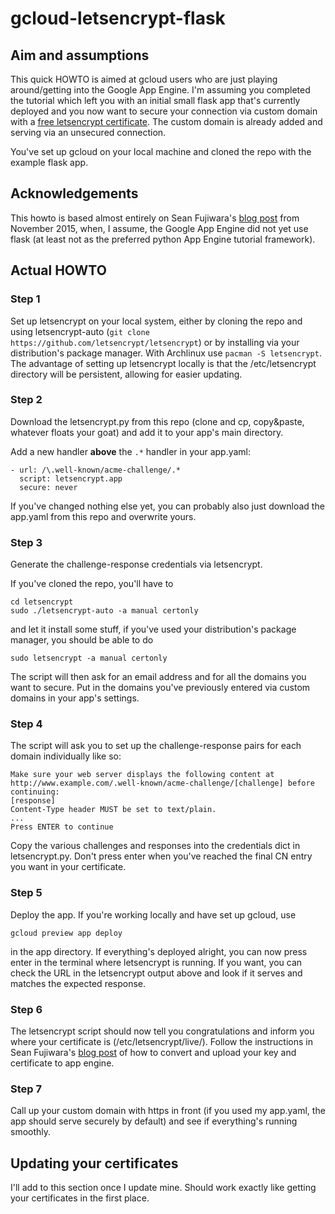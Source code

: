 # gcloud-letsencrypt-flask
## Aim and assumptions
This quick HOWTO is aimed at gcloud users who are just playing around/getting into the Google App Engine. I'm assuming you completed the tutorial which left you with an initial small flask app that's currently deployed and you now want to secure your connection via custom domain with a [free letsencrypt certificate](https://letsencrypt.org/). The custom domain is already added and serving via an unsecured connection.

You've set up gcloud on your local machine and cloned the repo with the example flask app.

## Acknowledgements
This howto is based almost entirely on Sean Fujiwara's [blog post](http://blog.seafuj.com/lets-encrypt-on-google-app-engine) from November 2015, when, I assume, the Google App Engine did not yet use flask (at least not as the preferred python App Engine tutorial framework).

## Actual HOWTO
### Step 1
Set up letsencrypt on your local system, either by cloning the repo and using letsencrypt-auto (`git clone https://github.com/letsencrypt/letsencrypt`) or by installing via your distribution's package manager. With Archlinux use `pacman -S letsencrypt`. The advantage of setting up letsencrypt locally is that the /etc/letsencrypt directory will be persistent, allowing for easier updating.

### Step 2
Download the letsencrypt.py from this repo (clone and cp, copy&paste, whatever floats your goat) and add it to your app's main directory.

Add a new handler **above** the `.*` handler in your app.yaml:
```
- url: /\.well-known/acme-challenge/.*
  script: letsencrypt.app
  secure: never
```
If you've changed nothing else yet, you can probably also just download the app.yaml from this repo and overwrite yours.

### Step 3
Generate the challenge-response credentials via letsencrypt.

If you've cloned the repo, you'll have to
```
cd letsencrypt
sudo ./letsencrypt-auto -a manual certonly
```
and let it install some stuff, if you've used your distribution's package manager, you should be able to do
```
sudo letsencrypt -a manual certonly
```
The script will then ask for an email address and for all the domains you want to secure. Put in the domains you've previously entered via custom domains in your app's settings.

### Step 4
The script will ask you to set up the challenge-response pairs for each domain individually like so:
```
Make sure your web server displays the following content at                                                                                                                             
http://www.example.com/.well-known/acme-challenge/[challenge] before continuing:
[response]
Content-Type header MUST be set to text/plain.
...
Press ENTER to continue
```
Copy the various challenges and responses into the credentials dict in letsencrypt.py. Don't press enter when you've reached the final CN entry you want in your certificate.

### Step 5
Deploy the app. If you're working locally and have set up gcloud, use
```
gcloud preview app deploy
```
in the app directory. If everything's deployed alright, you can now press enter in the terminal where letsencrypt is running. If you want, you can check the URL in the letsencrypt output above and look if it serves and matches the expected response.

### Step 6
The letsencrypt script should now tell you congratulations and inform you where your certificate is (/etc/letsencrypt/live/). Follow the instructions in Sean Fujiwara's [blog post](http://blog.seafuj.com/lets-encrypt-on-google-app-engine) of how to convert and upload your key and certificate to app engine.

### Step 7
Call up your custom domain with https in front (if you used my app.yaml, the app should serve securely by default) and see if everything's running smoothly.

## Updating your certificates
I'll add to this section once I update mine. Should work exactly like getting your certificates in the first place.
